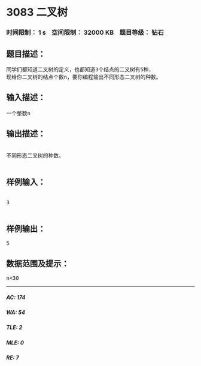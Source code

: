 # 3083 二叉树   
### 时间限制： 1 s&nbsp;&nbsp;&nbsp;&nbsp;空间限制： 32000 KB&nbsp;&nbsp;&nbsp;&nbsp;题目等级： 钻石  
## 题目描述：  

<pre>
同学们都知道二叉树的定义，也都知道3个结点的二叉树有5种，
现给你二叉树的结点个数n，要你编程输出不同形态二叉树的种数。
</pre>
  
  
## 输入描述：  

<pre>
一个整数n
</pre>
  
  
## 输出描述：  

<pre>

不同形态二叉树的种数。

</pre>
  
  
## 样例输入：  

<pre>

3

</pre>
  
  
## 样例输出：  

<pre>
5
</pre>
  
  
## 数据范围及提示：  

<pre>
n<30
</pre>
  
  
***  

##### AC: 174  
##### WA: 54  
##### TLE: 2  
##### MLE: 0  
##### RE: 7  
